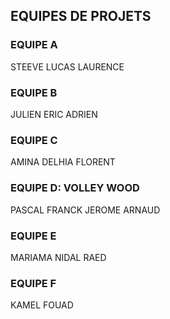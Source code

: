 ## EQUIPES DE PROJETS


### EQUIPE A

STEEVE
LUCAS
LAURENCE

### EQUIPE B

JULIEN
ERIC
ADRIEN

### EQUIPE C

AMINA
DELHIA
FLORENT

### EQUIPE D: VOLLEY WOOD

PASCAL
FRANCK
JEROME
ARNAUD

### EQUIPE E

MARIAMA
NIDAL
RAED

### EQUIPE F

KAMEL
FOUAD



